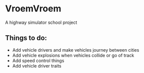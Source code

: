 # VroemVroem
A highway simulator school project

## Things to do:
- Add vehicle drivers and make vehicles journey between cities
- Add vehicle explosions when vehicles collide or go of track
- Add speed control things
- Add vehicle driver traits

